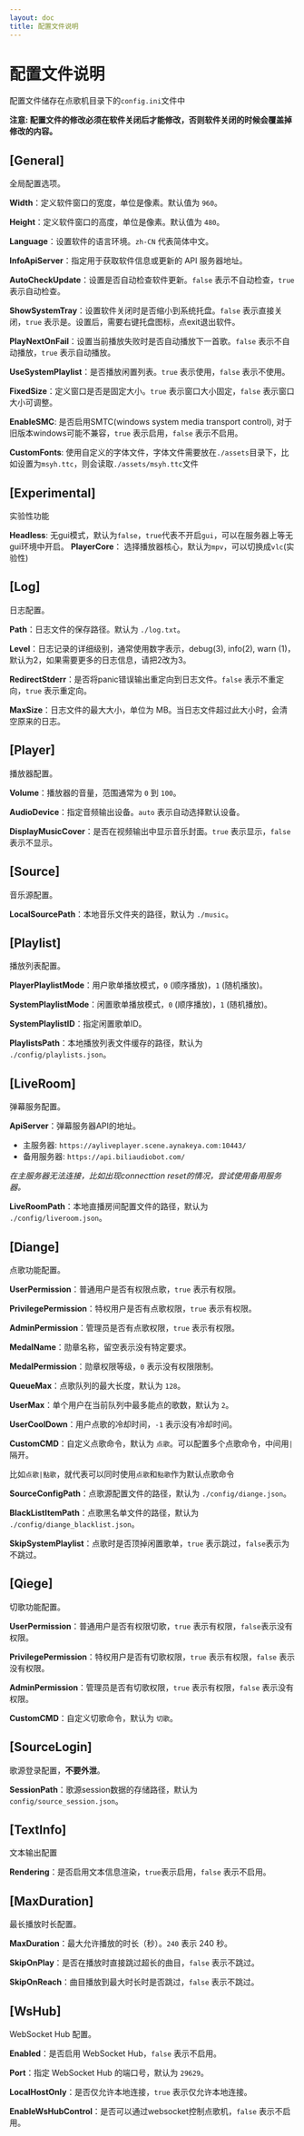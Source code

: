 ```yaml
---
layout: doc
title: 配置文件说明
---
```


# 配置文件说明

配置文件储存在点歌机目录下的`config.ini`文件中

**注意: 配置文件的修改必须在软件关闭后才能修改，否则软件关闭的时候会覆盖掉修改的内容。**

## [General]
全局配置选项。

**Width**：定义软件窗口的宽度，单位是像素。默认值为 `960`。

**Height**：定义软件窗口的高度，单位是像素。默认值为 `480`。

**Language**：设置软件的语言环境。`zh-CN` 代表简体中文。

**InfoApiServer**：指定用于获取软件信息或更新的 API 服务器地址。

**AutoCheckUpdate**：设置是否自动检查软件更新。`false` 表示不自动检查，`true` 表示自动检查。

**ShowSystemTray**：设置软件关闭时是否缩小到系统托盘。`false` 表示直接关闭，`true` 表示是。设置后，需要右键托盘图标，点exit退出软件。

**PlayNextOnFail**：设置当前播放失败时是否自动播放下一首歌。`false` 表示不自动播放，`true` 表示自动播放。

**UseSystemPlaylist**：是否播放闲置列表。`true` 表示使用，`false` 表示不使用。

**FixedSize**：定义窗口是否是固定大小。`true` 表示窗口大小固定，`false` 表示窗口大小可调整。

**EnableSMC**: 是否启用SMTC(windows system media transport control), 对于旧版本windows可能不兼容，`true` 表示启用，`false` 表示不启用。

**CustomFonts**: 使用自定义的字体文件，字体文件需要放在`./assets`目录下，比如设置为`msyh.ttc`，则会读取`./assets/msyh.ttc`文件

## [Experimental]
实验性功能

**Headless**:  无gui模式，默认为`false`，`true`代表不开启`gui`，可以在服务器上等无gui环境中开启。
**PlayerCore**： 选择播放器核心，默认为`mpv`，可以切换成`vlc`(实验性)

## [Log]
日志配置。

**Path**：日志文件的保存路径。默认为 `./log.txt`。

**Level**：日志记录的详细级别，通常使用数字表示，debug(3), info(2), warn (1)，默认为2，如果需要更多的日志信息，请把2改为3。

**RedirectStderr**：是否将panic错误输出重定向到日志文件。`false` 表示不重定向，`true` 表示重定向。

**MaxSize**：日志文件的最大大小，单位为 MB。当日志文件超过此大小时，会清空原来的日志。

## [Player]
播放器配置。

**Volume**：播放器的音量，范围通常为 `0` 到 `100`。

**AudioDevice**：指定音频输出设备。`auto` 表示自动选择默认设备。

**DisplayMusicCover**：是否在视频输出中显示音乐封面。`true` 表示显示，`false` 表示不显示。

## [Source]
音乐源配置。

**LocalSourcePath**：本地音乐文件夹的路径，默认为 `./music`。

## [Playlist]
播放列表配置。

**PlayerPlaylistMode**：用户歌单播放模式，`0` (顺序播放)，`1` (随机播放)。

**SystemPlaylistMode**：闲置歌单播放模式，`0` (顺序播放)，`1` (随机播放)。

**SystemPlaylistID**：指定闲置歌单ID。

**PlaylistsPath**：本地播放列表文件缓存的路径，默认为 `./config/playlists.json`。

## [LiveRoom]
弹幕服务配置。

**ApiServer**：弹幕服务器API的地址。

- 主服务器: `https://ayliveplayer.scene.aynakeya.com:10443/`
- 备用服务器: `https://api.biliaudiobot.com/`

*在主服务器无法连接，比如出现connecttion reset的情况，尝试使用备用服务器。*

**LiveRoomPath**：本地直播房间配置文件的路径，默认为 `./config/liveroom.json`。

## [Diange]
点歌功能配置。

**UserPermission**：普通用户是否有权限点歌，`true` 表示有权限。

**PrivilegePermission**：特权用户是否有点歌权限，`true` 表示有权限。

**AdminPermission**：管理员是否有点歌权限，`true` 表示有权限。

**MedalName**：勋章名称，留空表示没有特定要求。

**MedalPermission**：勋章权限等级，`0` 表示没有权限限制。

**QueueMax**：点歌队列的最大长度，默认为 `128`。

**UserMax**：单个用户在当前队列中最多能点的歌数，默认为 `2`。

**UserCoolDown**：用户点歌的冷却时间，`-1` 表示没有冷却时间。

**CustomCMD**：自定义点歌命令，默认为 `点歌`。可以配置多个点歌命令，中间用`|`隔开。

比如`点歌|點歌`，就代表可以同时使用`点歌`和`點歌`作为默认点歌命令

**SourceConfigPath**：点歌源配置文件的路径，默认为 `./config/diange.json`。

**BlackListItemPath**：点歌黑名单文件的路径，默认为 `./config/diange_blacklist.json`。

**SkipSystemPlaylist**：点歌时是否顶掉闲置歌单，`true` 表示跳过，`false`表示为不跳过。

## [Qiege]
切歌功能配置。

**UserPermission**：普通用户是否有权限切歌，`true` 表示有权限，`false`表示没有权限。

**PrivilegePermission**：特权用户是否有切歌权限，`true` 表示有权限，`false` 表示没有权限。

**AdminPermission**：管理员是否有切歌权限，`true` 表示有权限，`false` 表示没有权限。

**CustomCMD**：自定义切歌命令，默认为 `切歌`。

## [SourceLogin]
歌源登录配置，**不要外泄**。



**SessionPath**：歌源session数据的存储路径，默认为 `config/source_session.json`。

## [TextInfo]
文本输出配置

**Rendering**：是否启用文本信息渲染，`true`表示启用，`false` 表示不启用。

## [MaxDuration]
最长播放时长配置。

**MaxDuration**：最大允许播放的时长（秒）。`240` 表示 240 秒。

**SkipOnPlay**：是否在播放时直接跳过超长的曲目，`false` 表示不跳过。

**SkipOnReach**：曲目播放到最大时长时是否跳过，`false` 表示不跳过。

## [WsHub]
WebSocket Hub 配置。

**Enabled**：是否启用 WebSocket Hub，`false` 表示不启用。

**Port**：指定 WebSocket Hub 的端口号，默认为 `29629`。

**LocalHostOnly**：是否仅允许本地连接，`true` 表示仅允许本地连接。

**EnableWsHubControl**：是否可以通过websocket控制点歌机，`false` 表示不启用。